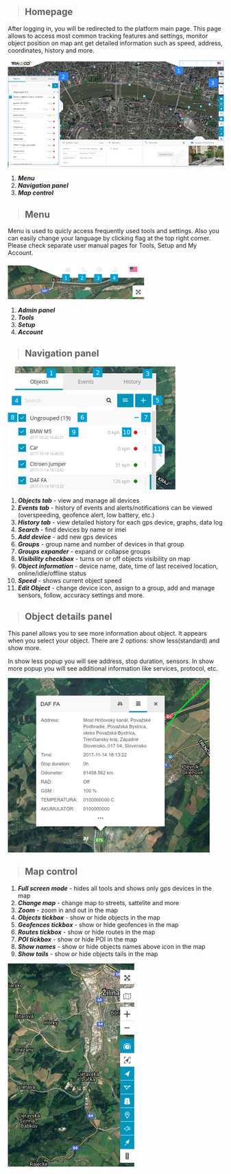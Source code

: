 >## Homepage

After logging in, you will be redirected to the platform main page. This page allows to access most common tracking features and settings, monitor object position on map ant get detailed information such as speed, address, coordinates, history and more.

<img src="_image/dashbord.png" alt="dashbord" width="auto">


1.  ***Menu*** 
2.  ***Navigation panel*** 
3.  ***Map control***


>## Menu

<div class="row" style="text-align:left">
  <div class="col-md">

Menu is used to quicly access frequently used tools and settings. Also you can easily change your language by clicking flag at the top right corner. Please check separate user manual pages for Tools, Setup and My Account.

   </div>
   <div class="col-md">

<img src="_image/menudash.png" alt="dashbord" width="auto">

1.  ***Admin panel*** 
2.  ***Tools*** 
3.  ***Setup***
4.  ***Account***

  
   </div>
</div>


>## Navigation panel

<div class="row" style="text-align:left">
  <div class="col-md">

<img src="_image/pannavigate.png" alt="dashbord" width="auto">

1. ***Objects tab*** - view and manage all devices
2. ***Events tab*** - history of events and alerts/notifications can be viewed (overspeeding, geofence alert, low battery, etc.)
3. ***History tab*** - view detailed history for each gps device, graphs, data log
4. ***Search*** - find devices by name or imei
5. ***Add device*** - add new gps devices
6. ***Groups*** - group name and number of devices in that group
7. ***Groups expander*** - expand or collapse groups
8. ***Visibility checkbox*** -  turns on or off objects visibility on map
9. ***Object information*** - device name, date, time of last received location, online/idle/offline status
11. ***Speed*** - shows current object speed
12. ***Edit Object*** - change device icon, assign to a group, add and manage sensors, follow, accuracy settings and more.

   </div>
</div>


>## Object details panel

<div class="row" style="text-align:left">
  <div class="col-md-5">

This panel allows you to see more information about object. It appears when you select your object. There are 2 options: show less(standard) and show more.

In show less popup you will see address, stop duration, sensors. In show more popup you will see additional information like services, protocol, etc.

 </div>
   <div class="col-md-7">

<img src="_image/detailspanobj.png" alt="details" width="auto">

 </div>
</div>

>## Map control

<div class="row" style="text-align:left">
  <div class="col-md">

1. ***Full screen mode*** - hides all tools and shows only gps devices in the map
2. ***Change map*** - change map to streets, sattelite and more
3. ***Zoom*** - zoom in and out in the map 
4. ***Objects tickbox*** - show or hide objects in the map 
5. ***Geofences tickbox*** - show or hide geofences in the map
6. ***Routes tickbox*** - show or hide routes in the map
7. ***POI tickbox*** - show or hide POI in the map
8. ***Show names*** - show or hide objects names above icon in the map
9. ***Show tails*** - show or hide objects tails in the map

</div>
   <div class="col-md">

   <img src="_image/controlecard.png" alt="controlecard" width="auto">

 </div>
</div>